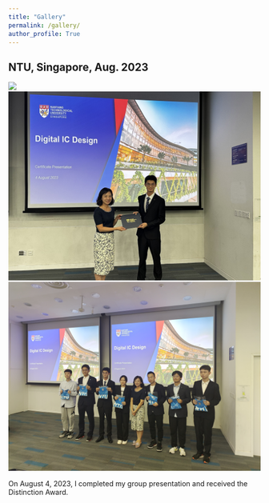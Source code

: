 ```yaml
---
title: "Gallery"
permalink: /gallery/
author_profile: True
---
```


## NTU, Singapore, Aug. 2023

<img src="/images/NTU-1.jpg">

<img src="/images/NTU-2.jpg">

<img src="/images/NTU-3.jpg">

On August 4, 2023, I completed my group presentation and received the Distinction Award.
